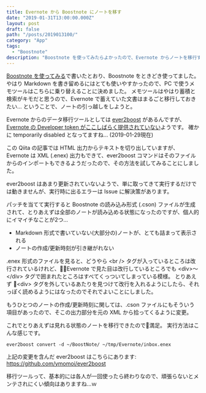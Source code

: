 ```yaml
---
title: Evernote から Boostnote にノートを移す
date: "2019-01-31T13:00:00.000Z"
layout: post
draft: false
path: "/posts/2019013100/"
category: "App"
tags:
  - "Boostnote"
description: "Boostnote を使ってみたらよかったので、Evernote からノートを移行することにしました。"
---
```

[Boostnote を使ってみる](https://m.bug.org/posts/2018090700/)で書いたとおり、Boostnote をときどき使ってました。
やはり Markdown を書き留めるにはとても使いやすかったので、PC で使うメモツールはこちらに乗り替えることに決めました。
メモツールはやはり蓄積と検索がキモだと思うので、Evernote で蓄えていた文書はまるごと移行しておきたい… ということで、ノートの引っ越しをしようと。

Evernote からのデータ移行ツールとしては [ever2boost](https://github.com/BoostIO/ever2boost) があるんですが、[Evernote の Developer token がここしばらく提供されていない](https://qiita.com/kilica/items/aca598fd0c85be4a8bdf)ようです。
確かに temporarily disabled となってますね… (2019-01-29現在)

この Qiita の記事では HTML 出力からテキストを切り出していますが、Evernote は XML (.enex) 出力もできて、ever2boost コマンドはそのファイルからのインポートもできるようだったので、その方法を試してみることにしました。

ever2boost はあまり更新されていないようで、単に取ってきて実行するだけでは動きませんが、実行時に出るエラーは Issue に解決策があります。

パッチを当てて実行すると Boostnote の読み込み形式 (.cson) ファイルが生成されて、とりあえずは全部のノートが読み込める状態になったのですが、個人的にイマイチなことが2つ…

* Markdown 形式で書いていない(大部分の)ノートが、とても詰まって表示される
* ノートの作成/更新時刻が引き継がれない

.enex 形式のファイルを見ると、どうやら \<br /> タグが入っているところは改行されているけれど、Evernote で見た目は改行しているところでも \<div>〜\</div> タグで囲まれたところはすべてくっついてしまっている模様。
とりあえず \<div> タグを外しているあたりを見つけて改行を入れるようにしたら、それっぽく読めるようにはなったのでそれでよいことにしました。

もうひとつのノートの作成/更新時刻に関しては、.cson ファイルにもそういう項目があったので、そこの出力部分を元の XML から拾ってくるように変更。

これでとりあえずは見れる状態のノートを移行できたので満足。
実行方法はこんな感じです。

```Shell
ever2boost convert -d ~/BoostNote/ ~/tmp/Evernote/inbox.enex
```

上記の変更を含んだ ever2boost はこちらにあります: https://github.com/ymomoi/ever2boost

移行ツールって、基本的には各人が一回使ったら終わりなので、頑張らないとメンテされにくい傾向はありますね…ｗ
